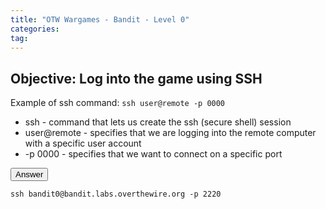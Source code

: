```yaml
---
title: "OTW Wargames - Bandit - Level 0"
categories:
tag:
---
```


<h2>Objective: Log into the game using SSH</h2>

Example of ssh command:
`ssh user@remote -p 0000`

<ul>
<li>ssh - command that lets us create the ssh (secure shell) session</li>
<li>user@remote - specifies that we are logging into the remote computer with a specific user account</li>
<li>-p 0000 - specifies that we want to connect on a specific port</li>
</ul>

<button id="answer_button">Answer</button>
<p id="answer"><code>ssh bandit0@bandit.labs.overthewire.org -p 2220</code></p>